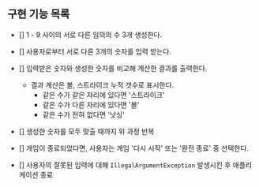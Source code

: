 ## 구현 기능 목록

- [] 1 - 9 사이의 서로 다른 임의의 수 3개 생성한다.
- [] 사용자로부터 서로 다른 3개의 숫자를 입력 받는다.
- [] 입력받은 숫자와 생성한 숫자를 비교해 계산한 결과를 출력한다.

  - 결과 계산은 볼, 스트라이크 누적 갯수로 표시한다.
    - 같은 수가 같은 자리에 있다면 '스트라이크'
    - 같은 수가 다른 자리에 있다면 '볼'
    - 같은 수가 전혀 없다면 '낫싱'

- [] 생성한 숫자를 모두 맞출 때까지 위 과정 반복
- [] 게임이 종료되었다면, 사용자는 게임 '다시 시작' 또는 '완전 종료' 중 선택한다.
- [] 사용자의 잘못된 입력에 대해 `IllegalArgumentException` 발생시킨 후 애플리케이션 종료
